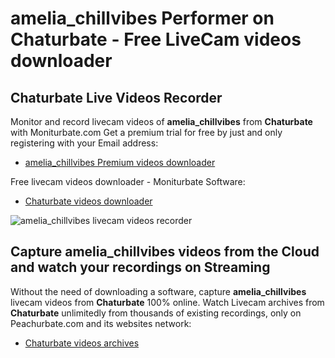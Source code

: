 # amelia_chillvibes Performer on Chaturbate - Free LiveCam videos downloader

## Chaturbate Live Videos Recorder

Monitor and record livecam videos of **amelia_chillvibes** from **Chaturbate** with Moniturbate.com
Get a premium trial for free by just and only registering with your Email address:
* [amelia_chillvibes Premium videos downloader](https://moniturbate.com/request-demo-licence-key.html)

Free livecam videos downloader - Moniturbate Software:
* [Chaturbate videos downloader](https://moniturbate.com/moniturbate-download-software.html)

![amelia_chillvibes livecam videos recorder](https://peachurnet.com/templates/moniturbate-software.png)


## Capture amelia_chillvibes videos from the Cloud and watch your recordings on Streaming

Without the need of downloading a software, capture **amelia_chillvibes** livecam videos from **Chaturbate** 100% online.
Watch Livecam archives from **Chaturbate** unlimitedly from thousands of existing recordings, only on Peachurbate.com and its websites network:
* [Chaturbate videos archives](https://peachurnet.com/)